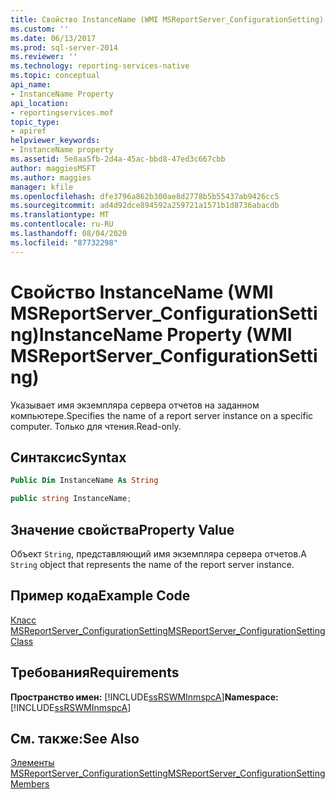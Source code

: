 ```yaml
---
title: Свойство InstanceName (WMI MSReportServer_ConfigurationSetting) | Документы Майкрософт
ms.custom: ''
ms.date: 06/13/2017
ms.prod: sql-server-2014
ms.reviewer: ''
ms.technology: reporting-services-native
ms.topic: conceptual
api_name:
- InstanceName Property
api_location:
- reportingservices.mof
topic_type:
- apiref
helpviewer_keywords:
- InstanceName property
ms.assetid: 5e8aa5fb-2d4a-45ac-bbd8-47ed3c667cbb
author: maggiesMSFT
ms.author: maggies
manager: kfile
ms.openlocfilehash: dfe3796a862b300ae8d2778b5b55437ab9426cc5
ms.sourcegitcommit: ad4d92dce894592a259721a1571b1d8736abacdb
ms.translationtype: MT
ms.contentlocale: ru-RU
ms.lasthandoff: 08/04/2020
ms.locfileid: "87732298"
---
```

# <a name="instancename-property-wmi-msreportserver_configurationsetting"></a><span data-ttu-id="47b8b-102">Свойство InstanceName (WMI MSReportServer_ConfigurationSetting)</span><span class="sxs-lookup"><span data-stu-id="47b8b-102">InstanceName Property (WMI MSReportServer_ConfigurationSetting)</span></span>
  <span data-ttu-id="47b8b-103">Указывает имя экземпляра сервера отчетов на заданном компьютере.</span><span class="sxs-lookup"><span data-stu-id="47b8b-103">Specifies the name of a report server instance on a specific computer.</span></span> <span data-ttu-id="47b8b-104">Только для чтения.</span><span class="sxs-lookup"><span data-stu-id="47b8b-104">Read-only.</span></span>  
  
## <a name="syntax"></a><span data-ttu-id="47b8b-105">Синтаксис</span><span class="sxs-lookup"><span data-stu-id="47b8b-105">Syntax</span></span>  
  
```vb  
Public Dim InstanceName As String  
```  
  
```csharp  
public string InstanceName;  
```  
  
## <a name="property-value"></a><span data-ttu-id="47b8b-106">Значение свойства</span><span class="sxs-lookup"><span data-stu-id="47b8b-106">Property Value</span></span>  
 <span data-ttu-id="47b8b-107">Объект `String`, представляющий имя экземпляра сервера отчетов.</span><span class="sxs-lookup"><span data-stu-id="47b8b-107">A `String` object that represents the name of the report server instance.</span></span>  
  
## <a name="example-code"></a><span data-ttu-id="47b8b-108">Пример кода</span><span class="sxs-lookup"><span data-stu-id="47b8b-108">Example Code</span></span>  
 [<span data-ttu-id="47b8b-109">Класс MSReportServer_ConfigurationSetting</span><span class="sxs-lookup"><span data-stu-id="47b8b-109">MSReportServer_ConfigurationSetting Class</span></span>](msreportserver-configurationsetting-class.md)  
  
## <a name="requirements"></a><span data-ttu-id="47b8b-110">Требования</span><span class="sxs-lookup"><span data-stu-id="47b8b-110">Requirements</span></span>  
 <span data-ttu-id="47b8b-111">**Пространство имен:** [!INCLUDE[ssRSWMInmspcA](../../includes/ssrswminmspca-md.md)]</span><span class="sxs-lookup"><span data-stu-id="47b8b-111">**Namespace:** [!INCLUDE[ssRSWMInmspcA](../../includes/ssrswminmspca-md.md)]</span></span>  
  
## <a name="see-also"></a><span data-ttu-id="47b8b-112">См. также:</span><span class="sxs-lookup"><span data-stu-id="47b8b-112">See Also</span></span>  
 [<span data-ttu-id="47b8b-113">Элементы MSReportServer_ConfigurationSetting</span><span class="sxs-lookup"><span data-stu-id="47b8b-113">MSReportServer_ConfigurationSetting Members</span></span>](msreportserver-configurationsetting-members.md)  
  
  
